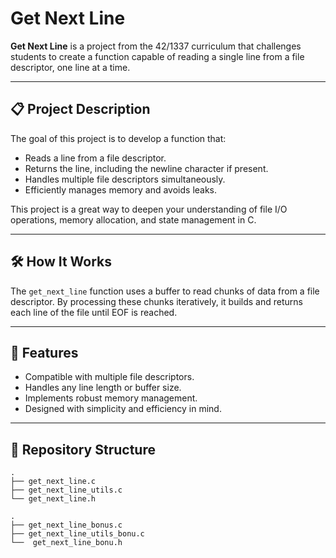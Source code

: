 # Get Next Line  

**Get Next Line** is a project from the 42/1337 curriculum that challenges students to create a function capable of reading a single line from a file descriptor, one line at a time.  

---

## 📋 **Project Description**  
The goal of this project is to develop a function that:  
- Reads a line from a file descriptor.  
- Returns the line, including the newline character if present.  
- Handles multiple file descriptors simultaneously.  
- Efficiently manages memory and avoids leaks.  

This project is a great way to deepen your understanding of file I/O operations, memory allocation, and state management in C.  

---

## 🛠️ **How It Works**  

The `get_next_line` function uses a buffer to read chunks of data from a file descriptor. By processing these chunks iteratively, it builds and returns each line of the file until EOF is reached.  

---

## 🚀 **Features**  
- Compatible with multiple file descriptors.  
- Handles any line length or buffer size.  
- Implements robust memory management.  
- Designed with simplicity and efficiency in mind.  

---

## 📂 **Repository Structure**  

```plaintext
.
├── get_next_line.c
├── get_next_line_utils.c
└── get_next_line.h

.
├── get_next_line_bonus.c
├── get_next_line_utils_bonu.c
└──  get_next_line_bonu.h
